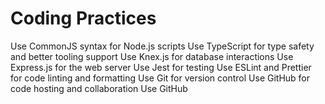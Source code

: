 # Coding Practices
Use CommonJS syntax for Node.js scripts
Use TypeScript for type safety and better tooling support
Use Knex.js for database interactions
Use Express.js for the web server
Use Jest for testing
Use ESLint and Prettier for code linting and formatting
Use Git for version control
Use GitHub for code hosting and collaboration
Use GitHub